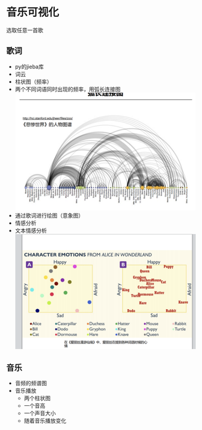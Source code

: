 # 音乐可视化

选取任意一首歌

## 歌词

- py的jieba库
- 词云
- 柱状图（频率）
- 两个不同词语同时出现的频率，用弧长连接图
  ![弧长](/images/弧长连接图.png)
- 通过歌词进行绘图（意象图）
- 情感分析
- 文本情感分析
  ![情感](/images/情感.png)

## 音乐

- 音频的频谱图
- 音乐播放
  - 两个柱状图
  - 一个音高
  - 一个声音大小
  - 随着音乐播放变化